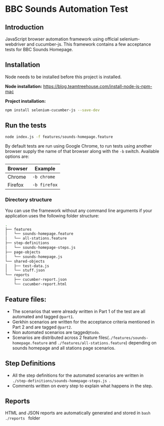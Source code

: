 # BBC Sounds Automation Test

## Introduction

JavaScript browser automation framework using official selenium-webdriver and cucumber-js. This framework contains a few acceptance tests for BBC Sounds Homepage.

## Installation

Node needs to be installed before this project is installed. 

**Node installation:** https://blog.teamtreehouse.com/install-node-js-npm-mac 

**Project installation:** 

```bash
npm install selenium-cucumber-js --save-dev
```

## Run the tests

```bash
node index.js -f features/sounds-homepage.feature
```

By default tests are run using Google Chrome, to run tests using another browser supply the name of that browser along with the `-b` switch. Available options are:

Browser    | Example
---------- | ---------------
Chrome     | `-b chrome`
Firefox    | `-b firefox`


### Directory structure

You can use the framework without any command line arguments if your application uses the following folder structure:

```bash
.
├── features
│   └── sounds-homepage.feature
│   └── all-stations.feature
├── step-definitions
│   └── sounds-homepage-steps.js
├── page-objects
│   └── sounds-homepage.js
└── shared-objects
│   ├── test-data.js
│   └── stuff.json
└── reports
    ├── cucumber-report.json
    └── cucumber-report.html
```

## Feature files:

- The scenarios that were already written in Part 1 of the test are all automated and tagged ```@part1```. 
- Gerkhin scenarios are written for the acceptance criteria mentioned in Part 2 and are tagged ```@part2```.
- Non automated scenarios are tagged```@todo```.
- Scenarios are distributed across 2 feature files(```./features/sounds-homepage.feature``` and ```./features/all-stations.feature```) depending on sounds homepage and all stations page scenarios. 

## Step Definitions

- All the step definitions for the automated scenarios are written in ```./step-definitions/sounds-homepage-steps.js ```.
- Comments written on every step to explain what happens in the step.

## Reports
HTML and JSON reports are automatically generated and stored in  ```bash ./reports ``` folder
